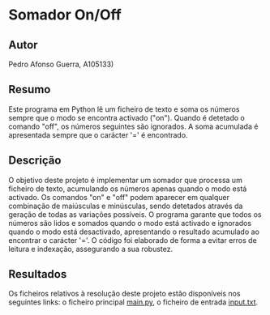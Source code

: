 # Somador On/Off

## Autor

Pedro Afonso Guerra, A105133)

## Resumo

Este programa em Python lê um ficheiro de texto e soma os números sempre que o modo se encontra activado ("on"). Quando é detetado o comando "off", os números seguintes são ignorados. A soma acumulada é apresentada sempre que o carácter '=' é encontrado.

## Descrição

O objetivo deste projeto é implementar um somador que processa um ficheiro de texto, acumulando os números apenas quando o modo está activado. Os comandos "on" e "off" podem aparecer em qualquer combinação de maiúsculas e minúsculas, sendo detetados através da geração de todas as variações possíveis. O programa garante que todos os números são lidos e somados quando o modo está activado e ignorados quando o modo está desactivado, apresentando o resultado acumulado ao encontrar o carácter '='. O código foi elaborado de forma a evitar erros de leitura e indexação, assegurando a sua robustez.

## Resultados

Os ficheiros relativos à resolução deste projeto estão disponíveis nos seguintes links: o ficheiro principal [main.py](https://github.com/Rhoundy/PL2025-A105133/blob/main/TPC1/sum_on_off.py), o ficheiro de entrada [input.txt](https://github.com/Rhoundy/PL2025-A105133/blob/main/TPC1/input.txt).
